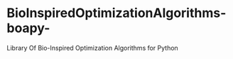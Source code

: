 # BioInspiredOptimizationAlgorithms-boapy-
Library Of Bio-Inspired Optimization Algorithms for Python
